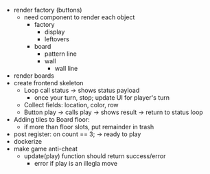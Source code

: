 - render factory (buttons)
    - need component to render each object
        - factory
            - display
            - leftovers
        - board
            - pattern line
            - wall
                - wall line
- render boards
- create frontend skeleton
    - Loop call status -> shows status payload
        - once your turn, stop; update UI for player's turn
    - Collect fields: location, color, row
    - Button play -> calls play -> shows result -> return to status loop
- Adding tiles to Board floor:
    - if more than floor slots, put remainder in trash
- post register: on count == 3; -> ready to play
- dockerize
- make game anti-cheat
    - update(play) function should return success/error
        - error if play is an illegla move
